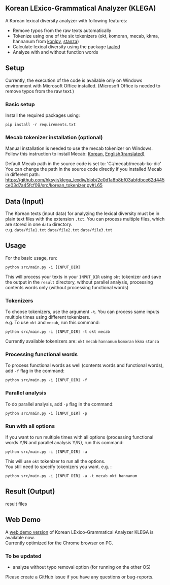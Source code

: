 ## Korean LExico-Grammatical Analyzer (KLEGA)

A Korean lexical diversity analyzer with following features:
- Remove typos from the raw texts automatically
- Tokenize using one of the six tokenizers (okt, komoran, mecab, kkma, hannanum from [konlpy](https://konlpy.org/en/latest/), [stanza](https://stanfordnlp.github.io/stanza/tokenize.html))
- Calculate lexical diversity using the package [taaled](https://github.com/kristopherkyle/TAALED)
- Analyze with and without function words


## Setup
Currently, the execution of the code is available only on Windows environment with Microsoft Office installed. (Microsoft Office is needed to remove typos from the raw text.)  

### Basic setup
Install the required packages using:
```angular2html
pip install -r requirements.txt
```

### Mecab tokenizer installation (optional)
Manual installation is needed to use the mecab tokenizer on Windows. 
Follow this instruction to install Mecab: [Korean](https://uwgdqo.tistory.com/363), [English(translated)](https://uwgdqo-tistory-com.translate.goog/363?_x_tr_sl=ko&_x_tr_tl=en&_x_tr_hl=ko&_x_tr_pto=wapp
)  

Default Mecab path in the source code is set to: 'C:/mecab/mecab-ko-dic'  
You can change the path in the source code directly if you installed Mecab in different path:  
https://github.com/hksyir/klega_lexdiv/blob/2e0d1a8b8bf03abfdbce62d445ce03d7a45fcf09/src/korean_tokenizer.py#L65


## Data (Input)
The Korean texts (input data) for analyzing the lexical diversity must be in plain text files with the extension ```.txt```.
You can process multiple files, which are stored in one ```data``` directory.  
e.g. ```data/file1.txt``` ```data/file2.txt``` ```data/file3.txt```


## Usage
For the basic usage, run:
```angular2html
python src/main.py -i [INPUT_DIR]
```
This will process your texts in your ```INPUT_DIR``` using ```okt``` tokenizer and save the output in the ```result``` directory, without parallel analysis, processing contents words only (without processing functional words)   

### Tokenizers
To choose tokenizers, use the argument ```-t```. You can process same inputs multiple times using different tokenizers.  
e.g. To use ```okt``` and ```mecab```, run this command:
```angular2html
python src/main.py -i [INPUT_DIR] -t okt mecab
```
Currently available tokenizers are: ```okt``` ```mecab``` ```hannanum``` ```komoran``` ```kkma``` ```stanza```

### Processing functional words
To process functional words as well (contents words and functional words), add ```-f``` flag in the command:
```angular2html
python src/main.py -i [INPUT_DIR] -f
```

### Parallel analysis
To do parallel analysis, add ```-p``` flag in the command:
```angular2html
python src/main.py -i [INPUT_DIR] -p
```

### Run with all options
If you want to run multiple times with all options (processing functional words Y/N and parallel analysis Y/N), run this command:
```angular2html
python src/main.py -i [INPUT_DIR] -a
```
This will use ```okt``` tokenizer to run all the options.  
You still need to specify tokenizers you want. e.g. :
```angular2html
python src/main.py -i [INPUT_DIR] -a -t mecab okt hannanum
```

## Result (Output)
result files

## Web Demo
A [web demo version](http://sooyeoncho.pythonanywhere.com) of Korean LExico-Grammatical Analyzer KLEGA is available now.  
Currently optimized for the Chrome browser on PC.




### To be updated
- analyze without typo removal option (for running on the other OS)

Please create a GitHub issue if you have any questions or bug-reports.